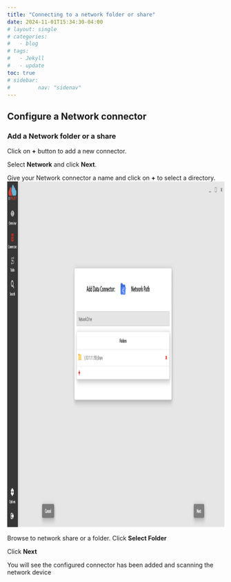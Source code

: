 ```yaml
---
title: "Connecting to a network folder or share"
date: 2024-11-01T15:34:30-04:00
# layout: single
# categories:
#   - blog
# tags:
#   - Jekyll
#   - update
toc: true
# sidebar:
#         nav: "sidenav"
---
```


## Configure a Network connector
### Add a Network folder or a share

Click on **+** button to add a new connector. 

Select **Network** and click **Next**.


Give your Network connector a name and click on **+** to select a directory. 
<img src="/assets/images/connectorSelectNetworkOptions.png" alt="Unblock Installer" width="650" height="800"/>


Browse to network share or a folder. Click **Select Folder**

Click **Next**


You will see the configured connector has been added and scanning the network device
